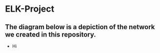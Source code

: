 # ELK-Project
## The diagram below is a depiction of the network we created in this repository.
* Hi
